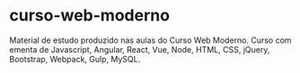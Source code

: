 # curso-web-moderno
Material de estudo produzido nas aulas do Curso Web Moderno. Curso com ementa de Javascript, Angular, React, Vue, Node, HTML, CSS, jQuery, Bootstrap, Webpack, Gulp, MySQL.
